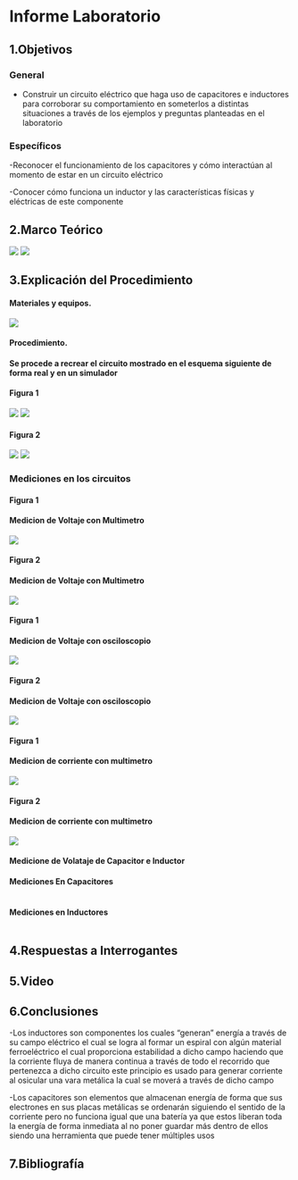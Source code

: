 # Informe Laboratorio
## 1.Objetivos
### General

- Construir un circuito eléctrico que haga uso de capacitores e inductores para corroborar su comportamiento en someterlos
a distintas situaciones a través de los ejemplos y preguntas planteadas en el laboratorio

### Específicos

-Reconocer el funcionamiento de los capacitores y cómo interactúan al momento de estar en un circuito eléctrico

-Conocer cómo funciona un inductor y las características físicas y eléctricas de este componente

## 2.Marco Teórico

![](https://cdn.discordapp.com/attachments/977016920224198709/1008939054039052329/unknown.png)
![](https://cdn.discordapp.com/attachments/977016920224198709/1008943434792448040/unknown.png)

## 3.Explicación del Procedimiento

#### Materiales y equipos.

![](https://cdn.discordapp.com/attachments/977016920224198709/1008934317990354994/unknown.png)

#### Procedimiento.
#### Se procede a recrear el circuito mostrado en el esquema siguiente de forma real y en un simulador
#### Figura 1

![](https://cdn.discordapp.com/attachments/977016920224198709/1008934838180524194/unknown.png)
![](https://cdn.discordapp.com/attachments/977016920224198709/1008924053660250233/unknown.png)

#### Figura 2

![](https://cdn.discordapp.com/attachments/977016920224198709/1008934888545722461/unknown.png)
![](https://cdn.discordapp.com/attachments/977016920224198709/1008924624161091624/unknown.png)
### Mediciones en los circuitos 

#### Figura 1
#### Medicion de Voltaje con Multimetro
![](https://cdn.discordapp.com/attachments/977016920224198709/1008925640730357780/unknown.png)

#### Figura 2
#### Medicion de Voltaje con Multimetro
![](https://cdn.discordapp.com/attachments/977016920224198709/1008926825231167518/unknown.png)

#### Figura 1
#### Medicion de Voltaje con osciloscopio
![](https://cdn.discordapp.com/attachments/977016920224198709/1008928762798280794/unknown.png)

#### Figura 2
#### Medicion de Voltaje con osciloscopio
![](https://cdn.discordapp.com/attachments/977016920224198709/1008929637797212220/unknown.png)

#### Figura 1
#### Medicion de corriente con multimetro
![](https://cdn.discordapp.com/attachments/977016920224198709/1008936554263228557/unknown.png)

#### Figura 2
#### Medicion de corriente con multimetro
![](https://cdn.discordapp.com/attachments/977016920224198709/1008936914360995891/unknown.png)

#### Medicione de Volataje de Capacitor e Inductor

#### Mediciones En Capacitores

![]()

#### Mediciones en Inductores

![]()

## 4.Respuestas a Interrogantes

## 5.Video

## 6.Conclusiones

-Los inductores son componentes los cuales “generan” energía a través de su campo eléctrico el cual se logra al formar un espiral con algún material ferroeléctrico el cual proporciona estabilidad a dicho campo haciendo que la corriente fluya de manera continua a través de todo el recorrido que pertenezca a dicho circuito este principio es usado para generar corriente al osicular una vara metálica la cual se moverá a través de dicho campo 

-Los capacitores son elementos que almacenan energía de forma que sus electrones en sus placas metálicas se ordenarán siguiendo el sentido de la corriente pero no funciona igual que una batería ya que estos liberan toda la energía de forma inmediata al no poner guardar más dentro de ellos siendo una herramienta que puede tener múltiples usos

## 7.Bibliografía
